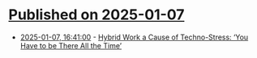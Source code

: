 # [Published on 2025-01-07](index.md)

* [2025-01-07, 16:41:00](https://soylentnews.org/article.pl?sid=25/01/06/0954247&from=rss) - [Hybrid Work a Cause of Techno-Stress: ‘You Have to be There All the Time’](https://soylentnews.org/article.pl?sid=25/01/06/0954247&from=rss)
